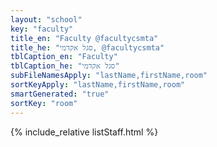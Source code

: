 ```yaml
---
layout: "school"
key: "faculty"
title_en: "Faculty @facultycsmta"
title_he: "סגל אקדמי, @facultycsmta"
tblCaption_en: "Faculty"
tblCaption_he: "סגל אקדמי"
subFileNamesApply: "lastName,firstName,room"
sortKeyApply: "lastName,firstName,room"
smartGenerated: "true"
sortKey: "room"
---
```

{% include_relative listStaff.html %}
